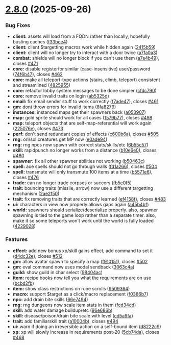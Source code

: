 # [2.8.0](https://github.com/landoftherair/landoftherair/compare/v2.7.2...v2.8.0) (2025-09-26)


### Bug Fixes

* **client:** assets will load from a FQDN rather than locally, hopefully busting caches ([f33bce4](https://github.com/landoftherair/landoftherair/commit/f33bce4d1a8a1d56f65401f0c8d1bf4bbc41eb1c))
* **client:** client $targetting macros work while hidden again ([2415b59](https://github.com/landoftherair/landoftherair/commit/2415b59d39f6066a229f19629fcbab1174a165a8))
* **client:** client will no longer try to interact with a door twice ([a7fa0a3](https://github.com/landoftherair/landoftherair/commit/a7fa0a3336ec9e8567556bd2215e8e554ddfc7af))
* **combat:** shields will no longer block if you can't use them ([a7a4b49](https://github.com/landoftherair/landoftherair/commit/a7a4b49d7c91989b5873ddd41f7c7f7fbf6aee77)), closes [#471](https://github.com/landoftherair/landoftherair/issues/471)
* **core:** disable registerfor similar (case-insensitive) user/password ([74f6b47](https://github.com/landoftherair/landoftherair/commit/74f6b47c2fbf930f582b1fce5a43bd46ff3d3db7)), closes [#462](https://github.com/landoftherair/landoftherair/issues/462)
* **core:** make all teleport-type actions (stairs, climb, teleport) consistent and streamlined ([4825955](https://github.com/landoftherair/landoftherair/commit/4825955be3d7d015dac0e54554735ddf87155948))
* **core:** refactor lobby system messages to be done simpler ([cfdc790](https://github.com/landoftherair/landoftherair/commit/cfdc790714e72e22078dd12ede28e9fee3de85bd))
* **core:** remove invalid traits on login ([ab5325d](https://github.com/landoftherair/landoftherair/commit/ab5325d692b728cdd623f50ed58a882568c99dec))
* **email:** fix email sender stuff to work correctly ([f7ade47](https://github.com/landoftherair/landoftherair/commit/f7ade47a1529bf559a7048d5ccddaaf48348135a)), closes [#461](https://github.com/landoftherair/landoftherair/issues/461)
* **gm:** dont throw errors for invalid items ([8fa8279](https://github.com/landoftherair/landoftherair/commit/8fa8279de28967ba1c28187f9441e29495e3585a))
* **instances:** instanced maps get their spawners back ([a053907](https://github.com/landoftherair/landoftherair/commit/a05390732a2d89a9fbebfc23188f4d53472b0045))
* **map:** gold sprite should work for all cases ([1579b77](https://github.com/landoftherair/landoftherair/commit/1579b770f3cecf2ac41992964b848515c8d42688)), closes [#498](https://github.com/landoftherair/landoftherair/issues/498)
* **map:** teleport objects that are self-map-referential will work again ([225076e](https://github.com/landoftherair/landoftherair/commit/225076e7e80336abd773fa19e74ee41a0daf610b)), closes [#473](https://github.com/landoftherair/landoftherair/issues/473)
* **perf:** don't send redundant copies of effects ([c600b6a](https://github.com/landoftherair/landoftherair/commit/c600b6ac827a6a4aae37db7601fff94a55d97e94)), closes [#505](https://github.com/landoftherair/landoftherair/issues/505)
* **rng:** ori/sol creatures get MP now ([e0ade94](https://github.com/landoftherair/landoftherair/commit/e0ade944393abf8eee8ff10d3f35bb8968e06352))
* **rng:** rng npcs now spawn with correct stats/skills/etc ([6b55c57](https://github.com/landoftherair/landoftherair/commit/6b55c57165088eaa427e9ea428208bb21ff93de7))
* **skill:** rapidpunch no longer works from a distance ([b10e6e0](https://github.com/landoftherair/landoftherair/commit/b10e6e088ffb9b90fb45d49ccd2ebd945733b5e1)), closes [#480](https://github.com/landoftherair/landoftherair/issues/480)
* **spawner:** fix all other spawner abilities not working ([b50463c](https://github.com/landoftherair/landoftherair/commit/b50463cd389508dd1f3abbe55499877349c9765a))
* **spell:** aoe spells should not go through walls ([fd1a266](https://github.com/landoftherair/landoftherair/commit/fd1a2669f603a8b31e8141111134e29cf718b5f2)), closes [#504](https://github.com/landoftherair/landoftherair/issues/504)
* **spell:** transmute will only transmute 100 items at a time ([b5571e6](https://github.com/landoftherair/landoftherair/commit/b5571e61d9638522ce8437e3854280b2438f580b)), closes [#476](https://github.com/landoftherair/landoftherair/issues/476)
* **trade:** can no longer trade corpses or succors ([fb5e0f5](https://github.com/landoftherair/landoftherair/commit/fb5e0f5847d7c6159ad437437fa361b7d53798c8))
* **trait:** bouncing traits (missile, arrow) now use a different targetting mechanism ([2ae2f50](https://github.com/landoftherair/landoftherair/commit/2ae2f5082da81d0311204905ba51a66cb558b075))
* **trait:** fix removing traits that are correctly learned ([ef4158f](https://github.com/landoftherair/landoftherair/commit/ef4158f889a0401737299ec3230608d8956a07e5)), closes [#483](https://github.com/landoftherair/landoftherair/issues/483)
* **ui:** characters in view now properly allows gaps again ([a45b4bf](https://github.com/landoftherair/landoftherair/commit/a45b4bfb9b02abf24bc6a631de266055412de7b4))
* **world:** spawners should serialize/deserialize properly. also, spawner spawning is tied to the game loop rather than a separate timer. also, make it so some teleports won't work until the world is fully loaded ([4229028](https://github.com/landoftherair/landoftherair/commit/4229028690082e03dd3f9b3aa07263e05762d328))


### Features

* **effect:** add new bonus xp/skill gains effect, add command to set it ([d4dc32e](https://github.com/landoftherair/landoftherair/commit/d4dc32e1c1422e859b93cbc2313b61962c7d76d0)), closes [#512](https://github.com/landoftherair/landoftherair/issues/512)
* **gm:** allow avatar spawn to specify a map ([f910151](https://github.com/landoftherair/landoftherair/commit/f910151134b7be37fe9ae8c7ea89fb06318cc2e1)), closes [#502](https://github.com/landoftherair/landoftherair/issues/502)
* **gm:** eval command now uses modal sendback ([3063c4a](https://github.com/landoftherair/landoftherair/commit/3063c4afa5e8df958db30af2a24f8fa459676d43))
* **guild:** show guild in char select ([98404ac](https://github.com/landoftherair/landoftherair/commit/98404acacfd2acd775625b264c97ce1c2506c51e))
* **item:** recipe books now tell you what the requirements are on use ([bcbd2fb](https://github.com/landoftherair/landoftherair/commit/bcbd2fbaa4a3407a89f163b0c482802ffc8ec97e))
* **item:** show class restrictions on rune scrolls ([9509364](https://github.com/landoftherair/landoftherair/commit/9509364bf85725132c91782f89f3ee8d488d5e3f))
* **macro:** support $target as a click/macro replacement ([f0386b7](https://github.com/landoftherair/landoftherair/commit/f0386b729b80a58e40eb85d2581dbe7fa9b76940))
* **npc:** add drain bite skills ([66e7494](https://github.com/landoftherair/landoftherair/commit/66e749489137d2b37f75154d5139c7699c7f0e47))
* **rng:** rng dungeons now scale item stats in them ([fcd34cd](https://github.com/landoftherair/landoftherair/commit/fcd34cdc27b8030553f02ca4a83af132203854ee))
* **skill:** add water damage buildup/etc ([96e686b](https://github.com/landoftherair/landoftherair/commit/96e686b95eba0a5937f610de1987c95f0c7242a5))
* **skill:** disease/poison/drain bite scale with level ([cd5a9fa](https://github.com/landoftherair/landoftherair/commit/cd5a9faa9889915d4ca8dc423e889a86d48b7682))
* **trait:** add familiarskill trait ([a10004b](https://github.com/landoftherair/landoftherair/commit/a10004bd519ad87bfc73727d450533bdcf5b363e)), closes [#494](https://github.com/landoftherair/landoftherair/issues/494)
* **ui:** warn if doing an irreversible action on a self-bound item ([d8222c9](https://github.com/landoftherair/landoftherair/commit/d8222c929eda6db9d34f29a9c4da6cc6f5101fdb))
* **xp:** xp will slowly increase in requirements post-20 ([5cb74da](https://github.com/landoftherair/landoftherair/commit/5cb74dae26cebb0fd86ede58697b3f8d35152135)), closes [#468](https://github.com/landoftherair/landoftherair/issues/468)



